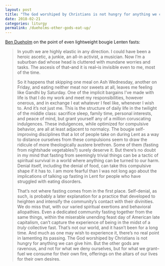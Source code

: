 ```yaml
---
layout: post
title: "The God worshiped by Christians is not hungry for anything we can give him"
date: 2018-02-21
categories: liturgy
permalink: /dueholms-other-gods-eat-up/
---
```


[Ben Dueholm](https://bendueholm.com/2018/02/20/hungry-gods/) on the point of even lightweight bougie Lenten fasts:

> In youth we are highly elastic in any direction. I could have been a heroic ascetic, a junkie, an all-in activist, a musician. Now I’m a suburban dad whose head is cluttered with mundane worries and tasks. The ascesis of that–and it is real–is invisible even to me, most of the time.
> 
> So it happens that skipping one meal on Ash Wednesday, another on Friday, and eating neither meat nor sweets at all, leaves me feeling like Gandhi by Saturday. One of the implicit bargains I’ve made with life is that I do my work and meet my responsibilities, however onerous, and in exchange I eat whatever I feel like, whenever I wish to. And it’s not just me. This is the structure of daily life in the twilight of the middle class: sacrifice sleep, family time, personal interests, and peace of mind, but grant yourself any of a million coruscating indulgences. These indulgences, while optimized for compulsive behavior, are all at least adjacent to normalcy. The bougie self-improving disciplines that a lot of people take on during Lent as a way to distance ourselves from these compulsions seem to draw the ridicule of more theologically austere brethren. Some of them (fasting from nightshade vegetables?) surely deserve it. But there’s no doubt in my mind that fasting from seemingly trivial things can be a tactic of spiritual survival in a world where anything can be turned to our harm. Denial itself, including the denial of food, can take this compulsive shape if it has to. I am more fearful than I was not long ago about the implications of talking up fasting in Lent for people who have struggled with eating disorders.
>
> That’s not where fasting comes from in the first place. Self-denial, as such, is probably a later explanation for a practice that developed to heighten and intensify the community’s contact with their divinities. We do miss that, with our varied spiritual exertions and behavioral allopathies. Even a dedicated community fasting together from the same things, within the miserable unending feast day of American late capitalism, can’t capture the experience of being in the midst of a *truly* collective fast. That’s not our world, and it hasn’t been for a long time. And much as one may wish to experience it, there’s no real point in lamenting its passing. The God worshiped by Christians is not hungry for anything we can give him. But the other gods are ravenous, and not for what we deny ourselves, but for what we grant–fuel we consume for their own fire, offerings on the altars of our lives for their own desires.